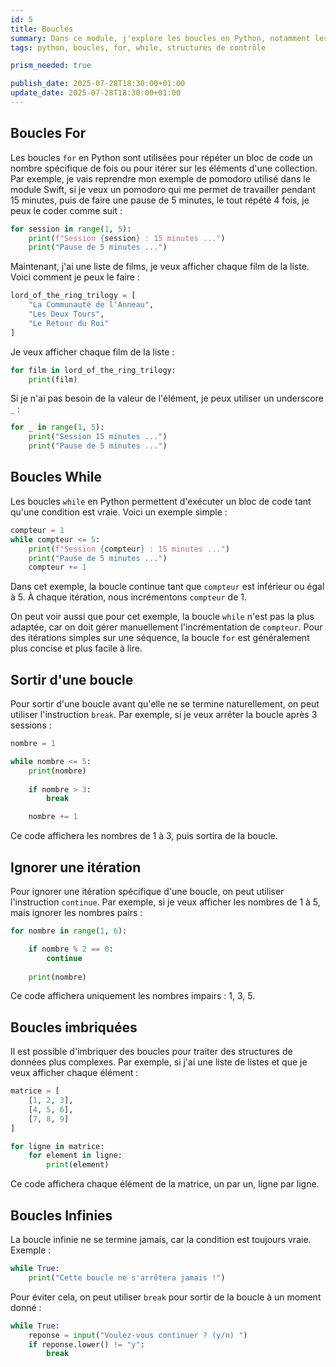 ```yaml
---
id: 5
title: Boucles
summary: Dans ce module, j'explore les boucles en Python, notamment les boucles `for` et `while`. Ces structures de contrôle permettent d'exécuter un bloc de code plusieurs fois, facilitant ainsi la répétition d'actions et le traitement de collections de données.
tags: python, boucles, for, while, structures de contrôle

prism_needed: true

publish_date: 2025-07-28T18:30:00+01:00
update_date: 2025-07-28T18:30:00+01:00
---
```


## Boucles For

Les boucles `for` en Python sont utilisées pour répéter un bloc de code un nombre spécifique de fois ou pour itérer sur les éléments d'une collection. Par exemple, je vais reprendre mon exemple de pomodoro utilisé dans le module Swift, si je veux un pomodoro qui me permet de travailler pendant 15 minutes, puis de faire une pause de 5 minutes, le tout répété 4 fois, je peux le coder comme suit :

```python
for session in range(1, 5):
    print(f"Session {session} : 15 minutes ...")
    print("Pause de 5 minutes ...")
```

Maintenant, j'ai une liste de films, je veux afficher chaque film de la liste. Voici comment je peux le faire :

```python
lord_of_the_ring_trilogy = [
    "La Communauté de l'Anneau",
    "Les Deux Tours",
    "Le Retour du Roi"
]
```

Je veux afficher chaque film de la liste :

```python
for film in lord_of_the_ring_trilogy:
    print(film)
```

Si je n'ai pas besoin de la valeur de l'élément, je peux utiliser un underscore `_` :

```python
for _ in range(1, 5):
    print("Session 15 minutes ...")
    print("Pause de 5 minutes ...")
```

## Boucles While

Les boucles `while` en Python permettent d'exécuter un bloc de code tant qu'une condition est vraie. Voici un exemple simple :

```python
compteur = 1
while compteur <= 5:
    print(f"Session {compteur} : 15 minutes ...")
    print("Pause de 5 minutes ...")
    compteur += 1
```

Dans cet exemple, la boucle continue tant que `compteur` est inférieur ou égal à 5. À chaque itération, nous incrémentons `compteur` de 1.

On peut voir aussi que pour cet exemple, la boucle `while` n'est pas la plus adaptée, car on doit gérer manuellement l'incrémentation de `compteur`. Pour des itérations simples sur une séquence, la boucle `for` est généralement plus concise et plus facile à lire.

## Sortir d'une boucle

Pour sortir d'une boucle avant qu'elle ne se termine naturellement, on peut utiliser l'instruction `break`. Par exemple, si je veux arrêter la boucle après 3 sessions :

```python
nombre = 1

while nombre <= 5:
    print(nombre)
    
    if nombre > 3:
        break

    nombre += 1
```

Ce code affichera les nombres de 1 à 3, puis sortira de la boucle.

## Ignorer une itération

Pour ignorer une itération spécifique d'une boucle, on peut utiliser l'instruction `continue`. Par exemple, si je veux afficher les nombres de 1 à 5, mais ignorer les nombres pairs :

```python
for nombre in range(1, 6):

    if nombre % 2 == 0:
        continue
    
    print(nombre)
```

Ce code affichera uniquement les nombres impairs : 1, 3, 5.

## Boucles imbriquées

Il est possible d'imbriquer des boucles pour traiter des structures de données plus complexes. Par exemple, si j'ai une liste de listes et que je veux afficher chaque élément :

```python
matrice = [
    [1, 2, 3],
    [4, 5, 6],
    [7, 8, 9]
]

for ligne in matrice:
    for element in ligne:
        print(element)
```

Ce code affichera chaque élément de la matrice, un par un, ligne par ligne.

## Boucles Infinies

La boucle infinie ne se termine jamais, car la condition est toujours vraie. Exemple : 

```python
while True:
    print("Cette boucle ne s'arrêtera jamais !")
```

Pour éviter cela, on peut utiliser `break` pour sortir de la boucle à un moment donné : 

```python
while True:
    reponse = input("Voulez-vous continuer ? (y/n) ")
    if reponse.lower() != "y":
        break
```
